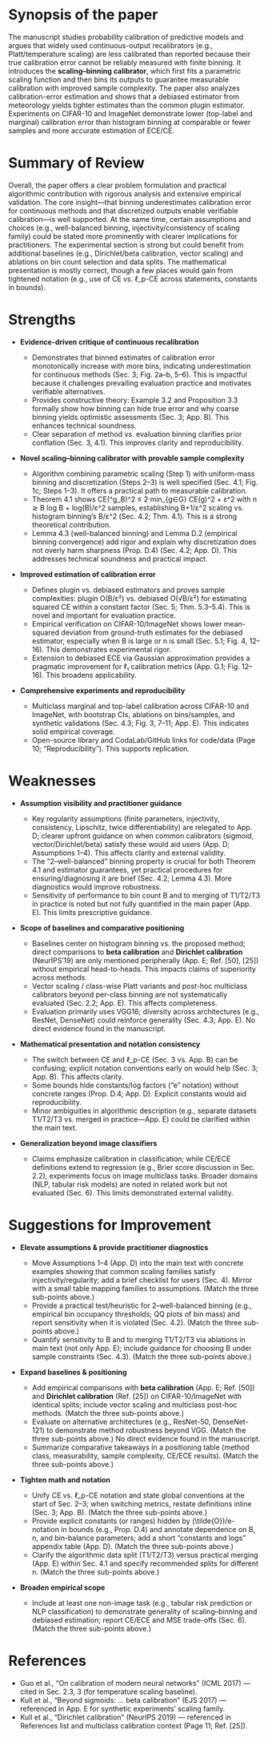 # Synopsis of the paper
The manuscript studies probability calibration of predictive models and argues that widely used continuous-output recalibrators (e.g., Platt/temperature scaling) are less calibrated than reported because their true calibration error cannot be reliably measured with finite binning. It introduces the **scaling–binning calibrator**, which first fits a parametric scaling function and then bins its outputs to guarantee measurable calibration with improved sample complexity. The paper also analyzes calibration-error estimation and shows that a debiased estimator from meteorology yields tighter estimates than the common plugin estimator. Experiments on CIFAR-10 and ImageNet demonstrate lower (top-label and marginal) calibration error than histogram binning at comparable or fewer samples and more accurate estimation of ECE/CE.

# Summary of Review
Overall, the paper offers a clear problem formulation and practical algorithmic contribution with rigorous analysis and extensive empirical validation. The core insight—that binning underestimates calibration error for continuous methods and that discretized outputs enable verifiable calibration—is well supported. At the same time, certain assumptions and choices (e.g., well-balanced binning, injectivity/consistency of scaling family) could be stated more prominently with clearer implications for practitioners. The experimental section is strong but could benefit from additional baselines (e.g., Dirichlet/beta calibration, vector scaling) and ablations on bin count selection and data splits. The mathematical presentation is mostly correct, though a few places would gain from tightened notation (e.g., use of CE vs. ℓ_p-CE across statements, constants in bounds).

# Strengths
- **Evidence-driven critique of continuous recalibration**
  - Demonstrates that binned estimates of calibration error monotonically increase with more bins, indicating underestimation for continuous methods (Sec. 3; Fig. 2a–b, 5–6). This is impactful because it challenges prevailing evaluation practice and motivates verifiable alternatives. 
  - Provides constructive theory: Example 3.2 and Proposition 3.3 formally show how binning can hide true error and why coarse binning yields optimistic assessments (Sec. 3; App. B). This enhances technical soundness. 
  - Clear separation of method vs. evaluation binning clarifies prior conflation (Sec. 3, 4.1). This improves clarity and reproducibility. 

- **Novel scaling–binning calibrator with provable sample complexity**
  - Algorithm combining parametric scaling (Step 1) with uniform-mass binning and discretization (Steps 2–3) is well specified (Sec. 4.1; Fig. 1c; Steps 1–3). It offers a practical path to measurable calibration. 
  - Theorem 4.1 shows CE(^g_B)^2 ≤ 2·min_{g∈G} CE(g)^2 + ε^2 with n ≳ B log B + log(B)/ε^2 samples, establishing B+1/ε^2 scaling vs. histogram binning’s B/ε^2 (Sec. 4.2; Thm. 4.1). This is a strong theoretical contribution. 
  - Lemma 4.3 (well-balanced binning) and Lemma D.2 (empirical binning convergence) add rigor and explain why discretization does not overly harm sharpness (Prop. D.4) (Sec. 4.2; App. D). This addresses technical soundness and practical impact. 

- **Improved estimation of calibration error**
  - Defines plugin vs. debiased estimators and proves sample complexities: plugin O(B/ε²) vs. debiased O(√B/ε²) for estimating squared CE within a constant factor (Sec. 5; Thm. 5.3–5.4). This is novel and important for evaluation practice. 
  - Empirical verification on CIFAR-10/ImageNet shows lower mean-squared deviation from ground-truth estimates for the debiased estimator, especially when B is large or n is small (Sec. 5.1; Fig. 4, 12–16). This demonstrates experimental rigor. 
  - Extension to debiased ECE via Gaussian approximation provides a pragmatic improvement for ℓ₁ calibration metrics (App. G.1; Fig. 12–16). This broadens applicability. 

- **Comprehensive experiments and reproducibility**
  - Multiclass marginal and top-label calibration across CIFAR-10 and ImageNet, with bootstrap CIs, ablations on bins/samples, and synthetic validations (Sec. 4.3; Fig. 3, 7–11; App. E). This indicates solid empirical coverage. 
  - Open-source library and CodaLab/GitHub links for code/data (Page 10; “Reproducibility”). This supports replication. 

# Weaknesses
- **Assumption visibility and practitioner guidance**
  - Key regularity assumptions (finite parameters, injectivity, consistency, Lipschitz, twice differentiability) are relegated to App. D; clearer upfront guidance on when common calibrators (sigmoid, vector/Dirichlet/beta) satisfy these would aid users (App. D; Assumptions 1–4). This affects clarity and external validity. 
  - The “2–well-balanced” binning property is crucial for both Theorem 4.1 and estimator guarantees, yet practical procedures for ensuring/diagnosing it are brief (Sec. 4.2; Lemma 4.3). More diagnostics would improve robustness. 
  - Sensitivity of performance to bin count B and to merging of T1/T2/T3 in practice is noted but not fully quantified in the main paper (App. E). This limits prescriptive guidance. 

- **Scope of baselines and comparative positioning**
  - Baselines center on histogram binning vs. the proposed method; direct comparisons to **beta calibration** and **Dirichlet calibration** (NeurIPS’19) are only mentioned peripherally (App. E; Ref. [50], [25]) without empirical head-to-heads. This impacts claims of superiority across methods. 
  - Vector scaling / class-wise Platt variants and post-hoc multiclass calibrators beyond per-class binning are not systematically evaluated (Sec. 2.2; App. E). This affects completeness.
  - Evaluation primarily uses VGG16; diversity across architectures (e.g., ResNet, DenseNet) could reinforce generality (Sec. 4.3; App. E). No direct evidence found in the manuscript.

- **Mathematical presentation and notation consistency**
  - The switch between CE and ℓ_p-CE (Sec. 3 vs. App. B) can be confusing; explicit notation conventions early on would help (Sec. 3; App. B). This affects clarity.
  - Some bounds hide constants/log factors (“e” notation) without concrete ranges (Prop. D.4; App. D). Explicit constants would aid reproducibility.
  - Minor ambiguities in algorithmic description (e.g., separate datasets T1/T2/T3 vs. merged in practice—App. E) could be clarified within the main text.

- **Generalization beyond image classifiers**
  - Claims emphasize calibration in classification; while CE/ECE definitions extend to regression (e.g., Brier score discussion in Sec. 2.2), experiments focus on image multiclass tasks. Broader domains (NLP, tabular risk models) are noted in related work but not evaluated (Sec. 6). This limits demonstrated external validity.

# Suggestions for Improvement
- **Elevate assumptions & provide practitioner diagnostics**
  - Move Assumptions 1–4 (App. D) into the main text with concrete examples showing that common scaling families satisfy injectivity/regularity; add a brief checklist for users (Sec. 4). Mirror with a small table mapping families to assumptions. (Match the three sub-points above.)
  - Provide a practical test/heuristic for 2–well-balanced binning (e.g., empirical bin occupancy thresholds; QQ plots of bin mass) and report sensitivity when it is violated (Sec. 4.2). (Match the three sub-points above.)
  - Quantify sensitivity to B and to merging T1/T2/T3 via ablations in main text (not only App. E); include guidance for choosing B under sample constraints (Sec. 4.3). (Match the three sub-points above.)

- **Expand baselines & positioning**
  - Add empirical comparisons with **beta calibration** (App. E; Ref. [50]) and **Dirichlet calibration** (Ref. [25]) on CIFAR-10/ImageNet with identical splits; include vector scaling and multiclass post-hoc methods. (Match the three sub-points above.)
  - Evaluate on alternative architectures (e.g., ResNet-50, DenseNet-121) to demonstrate method robustness beyond VGG. (Match the three sub-points above.) No direct evidence found in the manuscript.
  - Summarize comparative takeaways in a positioning table (method class, measurability, sample complexity, CE/ECE results). (Match the three sub-points above.)

- **Tighten math and notation**
  - Unify CE vs. ℓ_p-CE notation and state global conventions at the start of Sec. 2–3; when switching metrics, restate definitions inline (Sec. 3; App. B). (Match the three sub-points above.)
  - Provide explicit constants (or ranges) hidden by \(\tilde{O}\)/e-notation in bounds (e.g., Prop. D.4) and annotate dependence on B, n, and bin-balance parameters; add a short “constants and logs” appendix table (App. D). (Match the three sub-points above.)
  - Clarify the algorithmic data split (T1/T2/T3) versus practical merging (App. E) within Sec. 4.1 and specify recommended splits for different n. (Match the three sub-points above.)

- **Broaden empirical scope**
  - Include at least one non-image task (e.g., tabular risk prediction or NLP classification) to demonstrate generality of scaling–binning and debiased estimation; report CE/ECE and MSE trade-offs (Sec. 6). (Match the three sub-points above.)

# References
- Guo et al., “On calibration of modern neural networks” (ICML 2017) — cited in Sec. 2.3, 3 (for temperature scaling baseline).
- Kull et al., “Beyond sigmoids: … beta calibration” (EJS 2017) — referenced in App. E for synthetic experiments’ scaling family.
- Kull et al., “Dirichlet calibration” (NeurIPS 2019) — referenced in References list and multiclass calibration context (Page 11; Ref. [25]).

